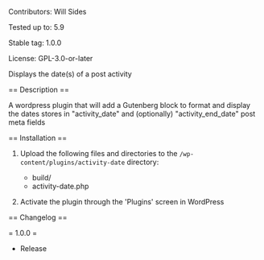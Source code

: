 Contributors:      Will Sides

Tested up to:      5.9

Stable tag:        1.0.0

License:           GPL-3.0-or-later

Displays the date(s) of a post activity

== Description ==

A wordpress plugin that will add a Gutenberg block to format and display the dates stores in "activity_date" and (optionally) "activity_end_date" post meta fields

== Installation ==

1. Upload the following files and directories to the `/wp-content/plugins/activity-date` directory:
	* build/
	* activity-date.php

2. Activate the plugin through the 'Plugins' screen in WordPress

== Changelog ==

= 1.0.0 =
* Release
